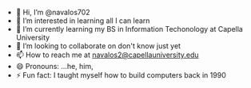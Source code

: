 - 👋 Hi, I’m @navalos702
- 👀 I’m interested in learning all I can learn
- 🌱 I’m currently learning my BS in Information Techonology at Capella University
- 💞️ I’m looking to collaborate on don't know just yet  
- 📫 How to reach me at navalos2@capellauniversity.edu  
- 😄 Pronouns: ...he, him, 
- ⚡ Fun fact: I taught myself how to build computers back in 1990

<!---
navalos702/navalos702 is a ✨ special ✨ repository because its `README.md` (this file) appears on your GitHub profile.
You can click the Preview link to take a look at your changes.
--->
